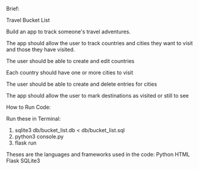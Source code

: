 Brief:

Travel Bucket List

Build an app to track someone's travel adventures.

The app should allow the user to track countries and cities they want to visit and those they have visited.

The user should be able to create and edit countries

Each country should have one or more cities to visit

The user should be able to create and delete entries for cities

The app should allow the user to mark destinations as visited or still to see

How to Run Code:

Run these in Terminal:
  1. sqlite3 db/bucket_list.db < db/bucket_list.sql
  2. python3 console.py
  3. flask run

Theses are the languages and frameworks used in the code:
  Python
  HTML
  Flask
  SQLite3
